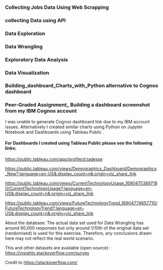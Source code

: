 ### Collecting Jobs Data Using Web Scrapping
### collecting Data using API 
### Data Exploration 
### Data Wrangling
### Exploratory Data Analysis
### Data Visualization
### Building_dashboard_Charts_with_Python alternative to Cognos dashboard
### Peer-Graded Assignment_ Building a dashboard screenshot from my IBM Cognos account 

I was unable to generate Cognos dashboard link due to my IBM account issues. Alternatively I created similar charts using Python on Jupyter Notebook and Dashboards using Tableau Public .

#### For Dashboards I created using Tableau Public please see the following links:

https://public.tableau.com/app/profile/d.tadesse

https://public.tableau.com/views/Demographics_Dashboard/Demographics_New?:language=en-US&:display_count=n&:origin=viz_share_link

https://public.tableau.com/views/CurrentTechnologyUsage_16904753897180/CurrentTechnologyUsage?:language=en-US&:display_count=n&:origin=viz_share_link

https://public.tableau.com/views/FutureTechnologyTrend_16904774657710/FutureTechnologyTrend?:language=en-US&:display_count=n&:origin=viz_share_link


About the database:
The actual data set used for Data Wrangling has around 90,000 responses but only around 1/10th of the original data set (randomised) is used for this exercise. Therefore, any conclusions drawn here may not reflect the real world scenario.

This and other datasets are available (open source) : https://insights.stackoverflow.com/survey

Credit to https://stackoverflow.com/
